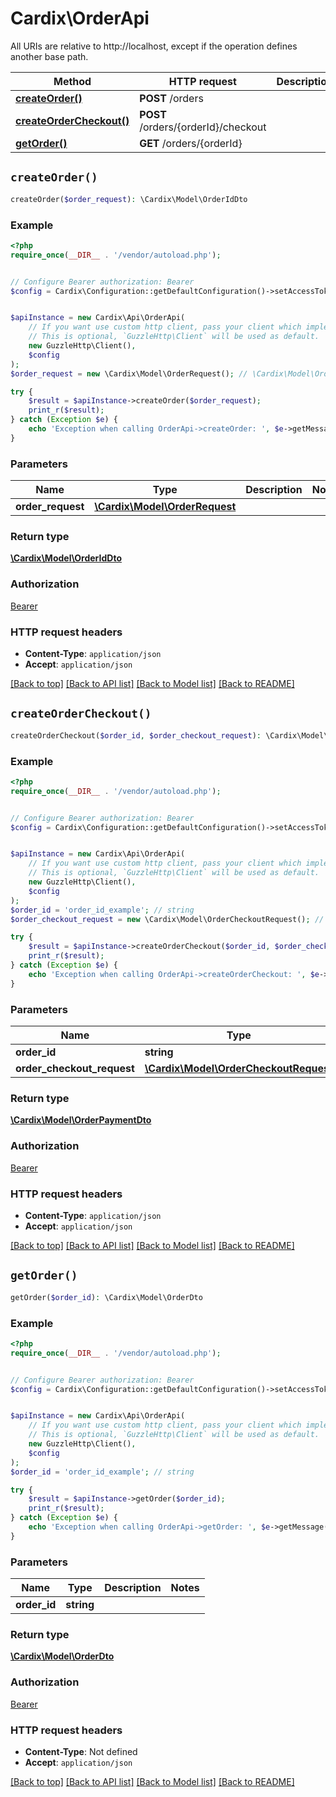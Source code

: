# Cardix\OrderApi

All URIs are relative to http://localhost, except if the operation defines another base path.

| Method | HTTP request | Description |
| ------------- | ------------- | ------------- |
| [**createOrder()**](OrderApi.md#createOrder) | **POST** /orders |  |
| [**createOrderCheckout()**](OrderApi.md#createOrderCheckout) | **POST** /orders/{orderId}/checkout |  |
| [**getOrder()**](OrderApi.md#getOrder) | **GET** /orders/{orderId} |  |


## `createOrder()`

```php
createOrder($order_request): \Cardix\Model\OrderIdDto
```



### Example

```php
<?php
require_once(__DIR__ . '/vendor/autoload.php');


// Configure Bearer authorization: Bearer
$config = Cardix\Configuration::getDefaultConfiguration()->setAccessToken('YOUR_ACCESS_TOKEN');


$apiInstance = new Cardix\Api\OrderApi(
    // If you want use custom http client, pass your client which implements `GuzzleHttp\ClientInterface`.
    // This is optional, `GuzzleHttp\Client` will be used as default.
    new GuzzleHttp\Client(),
    $config
);
$order_request = new \Cardix\Model\OrderRequest(); // \Cardix\Model\OrderRequest

try {
    $result = $apiInstance->createOrder($order_request);
    print_r($result);
} catch (Exception $e) {
    echo 'Exception when calling OrderApi->createOrder: ', $e->getMessage(), PHP_EOL;
}
```

### Parameters

| Name | Type | Description  | Notes |
| ------------- | ------------- | ------------- | ------------- |
| **order_request** | [**\Cardix\Model\OrderRequest**](../Model/OrderRequest.md)|  | |

### Return type

[**\Cardix\Model\OrderIdDto**](../Model/OrderIdDto.md)

### Authorization

[Bearer](../../README.md#Bearer)

### HTTP request headers

- **Content-Type**: `application/json`
- **Accept**: `application/json`

[[Back to top]](#) [[Back to API list]](../../README.md#endpoints)
[[Back to Model list]](../../README.md#models)
[[Back to README]](../../README.md)

## `createOrderCheckout()`

```php
createOrderCheckout($order_id, $order_checkout_request): \Cardix\Model\OrderPaymentDto
```



### Example

```php
<?php
require_once(__DIR__ . '/vendor/autoload.php');


// Configure Bearer authorization: Bearer
$config = Cardix\Configuration::getDefaultConfiguration()->setAccessToken('YOUR_ACCESS_TOKEN');


$apiInstance = new Cardix\Api\OrderApi(
    // If you want use custom http client, pass your client which implements `GuzzleHttp\ClientInterface`.
    // This is optional, `GuzzleHttp\Client` will be used as default.
    new GuzzleHttp\Client(),
    $config
);
$order_id = 'order_id_example'; // string
$order_checkout_request = new \Cardix\Model\OrderCheckoutRequest(); // \Cardix\Model\OrderCheckoutRequest

try {
    $result = $apiInstance->createOrderCheckout($order_id, $order_checkout_request);
    print_r($result);
} catch (Exception $e) {
    echo 'Exception when calling OrderApi->createOrderCheckout: ', $e->getMessage(), PHP_EOL;
}
```

### Parameters

| Name | Type | Description  | Notes |
| ------------- | ------------- | ------------- | ------------- |
| **order_id** | **string**|  | |
| **order_checkout_request** | [**\Cardix\Model\OrderCheckoutRequest**](../Model/OrderCheckoutRequest.md)|  | |

### Return type

[**\Cardix\Model\OrderPaymentDto**](../Model/OrderPaymentDto.md)

### Authorization

[Bearer](../../README.md#Bearer)

### HTTP request headers

- **Content-Type**: `application/json`
- **Accept**: `application/json`

[[Back to top]](#) [[Back to API list]](../../README.md#endpoints)
[[Back to Model list]](../../README.md#models)
[[Back to README]](../../README.md)

## `getOrder()`

```php
getOrder($order_id): \Cardix\Model\OrderDto
```



### Example

```php
<?php
require_once(__DIR__ . '/vendor/autoload.php');


// Configure Bearer authorization: Bearer
$config = Cardix\Configuration::getDefaultConfiguration()->setAccessToken('YOUR_ACCESS_TOKEN');


$apiInstance = new Cardix\Api\OrderApi(
    // If you want use custom http client, pass your client which implements `GuzzleHttp\ClientInterface`.
    // This is optional, `GuzzleHttp\Client` will be used as default.
    new GuzzleHttp\Client(),
    $config
);
$order_id = 'order_id_example'; // string

try {
    $result = $apiInstance->getOrder($order_id);
    print_r($result);
} catch (Exception $e) {
    echo 'Exception when calling OrderApi->getOrder: ', $e->getMessage(), PHP_EOL;
}
```

### Parameters

| Name | Type | Description  | Notes |
| ------------- | ------------- | ------------- | ------------- |
| **order_id** | **string**|  | |

### Return type

[**\Cardix\Model\OrderDto**](../Model/OrderDto.md)

### Authorization

[Bearer](../../README.md#Bearer)

### HTTP request headers

- **Content-Type**: Not defined
- **Accept**: `application/json`

[[Back to top]](#) [[Back to API list]](../../README.md#endpoints)
[[Back to Model list]](../../README.md#models)
[[Back to README]](../../README.md)
